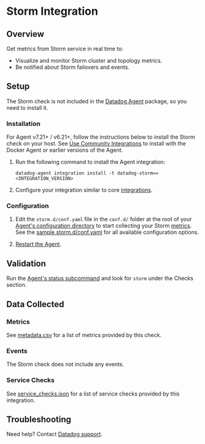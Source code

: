 # Storm Integration

## Overview

Get metrics from Storm service in real time to:

- Visualize and monitor Storm cluster and topology metrics.
- Be notified about Storm failovers and events.

## Setup

The Storm check is not included in the [Datadog Agent][2] package, so you need to install it.

### Installation

For Agent v7.21+ / v6.21+, follow the instructions below to install the Storm check on your host. See [Use Community Integrations][3] to install with the Docker Agent or earlier versions of the Agent.

1. Run the following command to install the Agent integration:

   ```shell
   datadog-agent integration install -t datadog-storm==<INTEGRATION_VERSION>
   ```

2. Configure your integration similar to core [integrations][4].

### Configuration

1. Edit the `storm.d/conf.yaml` file in the `conf.d/` folder at the root of your [Agent's configuration directory][6] to start collecting your Storm [metrics](#metrics). See the [sample storm.d/conf.yaml][7] for all available configuration options.

2. [Restart the Agent][8].

## Validation

Run the [Agent's status subcommand][9] and look for `storm` under the Checks section.

## Data Collected

### Metrics

See [metadata.csv][10] for a list of metrics provided by this check.

### Events

The Storm check does not include any events.

### Service Checks

See [service_checks.json][12] for a list of service checks provided by this integration.

## Troubleshooting

Need help? Contact [Datadog support][11].


[2]: /account/settings/agent/latest
[3]: https://docs.datadoghq.com/agent/guide/use-community-integrations/
[4]: https://docs.datadoghq.com/getting_started/integrations/
[6]: https://docs.datadoghq.com/agent/guide/agent-configuration-files/#agent-configuration-directory
[7]: https://github.com/DataDog/integrations-extras/blob/master/storm/datadog_checks/storm/data/conf.yaml.example
[8]: https://docs.datadoghq.com/agent/guide/agent-commands/#start-stop-and-restart-the-agent
[9]: https://docs.datadoghq.com/agent/guide/agent-commands/#service-status
[10]: https://github.com/DataDog/integrations-extras/blob/master/storm/metadata.csv
[11]: http://docs.datadoghq.com/help
[12]: https://github.com/DataDog/integrations-extras/blob/master/storm/assets/service_checks.json

